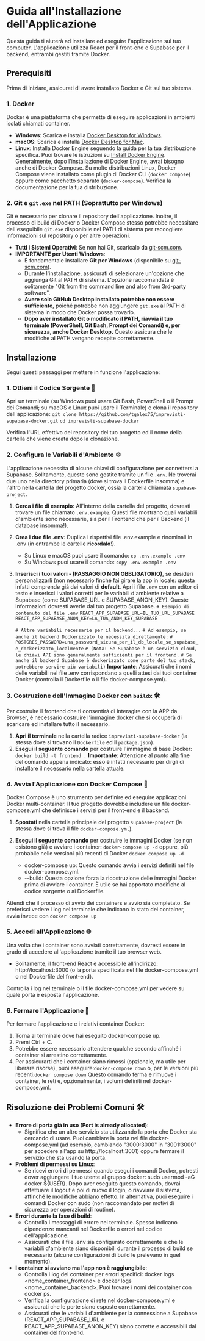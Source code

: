 # Guida all'Installazione dell'Applicazione

Questa guida ti aiuterà ad installare ed eseguire l'applicazione sul tuo computer. L'applicazione utilizza React per il front-end e Supabase per il backend, entrambi gestiti tramite Docker.

## Prerequisiti

Prima di iniziare, assicurati di avere installato Docker e Git sul tuo sistema.

### 1. Docker

Docker è una piattaforma che permette di eseguire applicazioni in ambienti isolati chiamati container.

* **Windows**: Scarica e installa [Docker Desktop for Windows](https://docs.docker.com/desktop/install/windows-install/).
* **macOS**: Scarica e installa [Docker Desktop for Mac](https://docs.docker.com/desktop/install/mac-install/).
* **Linux**: Installa Docker Engine seguendo la guida per la tua distribuzione specifica. Puoi trovare le istruzioni su [Install Docker Engine](https://docs.docker.com/engine/install/). Generalmente, dopo l'installazione di Docker Engine, avrai bisogno anche di Docker Compose. Su molte distribuzioni Linux, Docker Compose viene installato come plugin di Docker CLI (`docker compose`) oppure come pacchetto separato (`docker-compose`). Verifica la documentazione per la tua distribuzione.

### 2. Git e `git.exe` nel PATH (Soprattutto per Windows)

Git è necessario per clonare il repository dell'applicazione. Inoltre, il processo di build di Docker o Docker Compose stesso potrebbe necessitare dell'eseguibile `git.exe` disponibile nel PATH di sistema per raccogliere informazioni sul repository o per altre operazioni.

* **Tutti i Sistemi Operativi**: Se non hai Git, scaricalo da [git-scm.com](https://git-scm.com/downloads).
* **IMPORTANTE per Utenti Windows**:
    * È fondamentale installare **Git per Windows** (disponibile su [git-scm.com](https://git-scm.com/downloads)).
    * Durante l'installazione, assicurati di selezionare un'opzione che aggiunga Git al PATH di sistema. L'opzione raccomandata è solitamente "Git from the command line and also from 3rd-party software".
    * **Avere solo GitHub Desktop installato potrebbe non essere sufficiente**, poiché potrebbe non aggiungere `git.exe` al PATH di sistema in modo che Docker possa trovarlo.
    * **Dopo aver installato Git o modificato il PATH, riavvia il tuo terminale (PowerShell, Git Bash, Prompt dei Comandi) e, per sicurezza, anche Docker Desktop.** Questo assicura che le modifiche al PATH vengano recepite correttamente.

## **Installazione**

Segui questi passaggi per mettere in funzione l'applicazione:

### **1\. Ottieni il Codice Sorgente 📂**

Apri un terminale (su Windows puoi usare Git Bash, PowerShell o il Prompt dei Comandi; su macOS e Linux puoi usare il Terminale) e clona il repository dell'applicazione:
`git clone https://github.com/tgalex75/imprevisti-supabase-docker.git`
`cd imprevisti-supabase-docker`

Verifica l'URL effettivo del repository del tuo progetto ed il nome della cartella che viene creata dopo la clonazione.

### **2\. Configura le Variabili d'Ambiente ⚙️**

L'applicazione necessita di alcune chiavi di configurazione per connettersi a Supabase. Solitamente, queste sono gestite tramite un file `.env`. Ne troverai due uno nella directory primaria (dove si trova il Dockerfile insomma) e l'altro nella cartella del progetto docker, ossia la cartella chiamata `supabase-project`.

1. **Cerca i file di esempio**: All'interno della cartella del progetto, dovresti trovare un file chiamato `.env.example`. Questi file mostrano quali variabili d'ambiente sono necessarie, sia per il Frontend che per il Backend (il database insomma!).
2. **Crea i due file .env**: Duplica i rispettivi file .env.example e rinominali in .env (in entrambe le cartelle **ricordalo**!).
   
   * Su Linux e macOS puoi usare il comando: `cp .env.example .env`
   * Su Windows puoi usare il comando: `copy .env.example .env`
3. **Inserisci i tuoi valori - (PASSAGGIO NON OBBLIGATORIO)**, se desideri personalizzarli (non necessario finché fai girare la app in locale: questa infatti comprende già dei valori di **default**. Apri i file `.env` con un editor di testo e inserisci i valori corretti per le variabili d'ambiente relative a Supabase (come SUPABASE\_URL e SUPABASE\_ANON\_KEY). Queste informazioni dovresti averle dal tuo progetto Supabase. `# Esempio di contenuto del file .env` `REACT_APP_SUPABASE_URL=IL_TUO_URL_SUPABASE` `REACT_APP_SUPABASE_ANON_KEY=LA_TUA_ANON_KEY_SUPABASE`
   
   `# Altre variabili necessarie per il backend...`
   `# Ad esempio, se anche il backend Dockerizzato le necessita direttamente:`
   `# POSTGRES_PASSWORD=una_password_sicura_per_il_db_locale_se_supabase_e_dockerizzato_localmente`
   `# (Nota: Se Supabase è un servizio cloud, le chiavi API sono generalmente sufficienti per il frontend.`
   `# Se anche il backend Supabase è dockerizzato come parte del tuo stack, potrebbero servire più variabili)`
   **Importante**: Assicurati che i nomi delle variabili nel file .env corrispondano a quelli attesi dai tuoi container Docker (controlla il Dockerfile o il file docker-compose.yml).

### **3\. Costruzione dell'Immagine Docker con `buildx` 🛠️**

Per costruire il frontend che ti consentirà di interagire con la APP da Browser, è necessario costruire l'immagine docker che si occuperà di scaricare ed installare tutto il necessario.

1. **Apri il terminale** nella cartella radice `imprevisti-supabase-docker` (la stessa dove si trovano il `Dockerfile` ed il `package.json`).
2. **Esegui il seguente comando** per costruire l'immagine di base Docker: `docker build -t frontend .`
   **Importante**: Attenzione al *punto* alla fine del comando appena indicato: esso è infatti necessario per dirgli di installare il necessario nella cartella attuale.
   
### **4\. Avvia l'Applicazione con Docker Compose 🚀**

Docker Compose è uno strumento per definire ed eseguire applicazioni Docker multi-container. Il tuo progetto dovrebbe includere un file docker-compose.yml che definisce i servizi per il front-end e il backend.

1. **Spostati** nella cartella principale del progetto `supabase-project`  (la stessa dove si trova il file `docker-compose.yml`).
2. **Esegui il seguente comando** per costruire le immagini Docker (se non esistono già) e avviare i container: `docker-compose up -d` oppure, più probabile nelle versioni più recenti di Docker `docker compose up -d`
   
   * docker-compose up: Questo comando avvia i servizi definiti nel file docker-compose.yml.
   * \--build: Questa opzione forza la ricostruzione delle immagini Docker prima di avviare i container. È utile se hai apportato modifiche al codice sorgente o ai Dockerfile.

Attendi che il processo di avvio dei containers e avvio sia completato. Se preferisci vedere i log nel terminale che indicano lo stato dei container, avvia invece con `docker compose up`

### **5\. Accedi all'Applicazione 🌐**

Una volta che i container sono avviati correttamente, dovresti essere in grado di accedere all'applicazione tramite il tuo browser web.

* Solitamente, il front-end React è accessibile all'indirizzo: http://localhost:3000 (o la porta specificata nel file docker-compose.yml o nel Dockerfile del front-end).

Controlla i log nel terminale o il file docker-compose.yml per vedere su quale porta è esposta l'applicazione.

### **6\. Fermare l'Applicazione 🛑**

Per fermare l'applicazione e i relativi container Docker:

1. Torna al terminale dove hai eseguito docker-compose up.
2. Premi Ctrl \+ C.
3. Potrebbe essere necessario attendere qualche secondo affinché i container si arrestino correttamente.
4. Per assicurarti che i container siano rimossi (opzionale, ma utile per liberare risorse), puoi eseguire:`docker-compose down`
   o, per le versioni più recenti:`docker compose down`
   Questo comando ferma e rimuove i container, le reti e, opzionalmente, i volumi definiti nel docker-compose.yml.

## **Risoluzione dei Problemi Comuni 🛠️**

* **Errore di porta già in uso (Port is already allocated)**:
  * Significa che un altro servizio sta utilizzando la porta che Docker sta cercando di usare. Puoi cambiare la porta nel file docker-compose.yml (ad esempio, cambiando "3000:3000" in "3001:3000" per accedere all'app su http://localhost:3001) oppure fermare il servizio che sta usando la porta.
* **Problemi di permessi su Linux**:
  * Se ricevi errori di permessi quando esegui i comandi Docker, potresti dover aggiungere il tuo utente al gruppo docker: sudo usermod \-aG docker ${USER}. Dopo aver eseguito questo comando, dovrai effettuare il logout e poi di nuovo il login, o riavviare il sistema, affinché le modifiche abbiano effetto. In alternativa, puoi eseguire i comandi Docker con sudo (non raccomandato per motivi di sicurezza per operazioni di routine).
* **Errori durante la fase di build**:
  * Controlla i messaggi di errore nel terminale. Spesso indicano dipendenze mancanti nel Dockerfile o errori nel codice dell'applicazione.
  * Assicurati che il file .env sia configurato correttamente e che le variabili d'ambiente siano disponibili durante il processo di build se necessario (alcune configurazioni di build le prelevano in quel momento).
* **I container si avviano ma l'app non è raggiungibile**:
  * Controlla i log dei container per errori specifici: docker logs \<nome\_container\_frontend\> e docker logs \<nome\_container\_backend\>. Puoi trovare i nomi dei container con docker ps.
  * Verifica la configurazione di rete nel docker-compose.yml e assicurati che le porte siano esposte correttamente.
  * Assicurati che le variabili d'ambiente per la connessione a Supabase (REACT\_APP\_SUPABASE\_URL e REACT\_APP\_SUPABASE\_ANON\_KEY) siano corrette e accessibili dal container del front-end.

